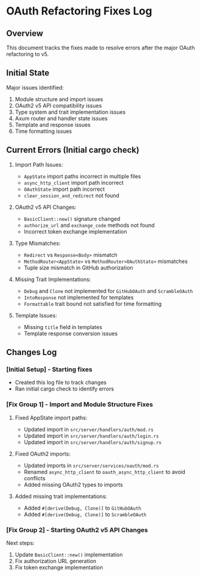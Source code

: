 # OAuth Refactoring Fixes Log

## Overview
This document tracks the fixes made to resolve errors after the major OAuth refactoring to v5.

## Initial State
Major issues identified:
1. Module structure and import issues
2. OAuth2 v5 API compatibility issues
3. Type system and trait implementation issues
4. Axum router and handler state issues
5. Template and response issues
6. Time formatting issues

## Current Errors (Initial cargo check)
1. Import Path Issues:
   - `AppState` import paths incorrect in multiple files
   - `async_http_client` import path incorrect
   - `OAuthState` import path incorrect
   - `clear_session_and_redirect` not found

2. OAuth2 v5 API Changes:
   - `BasicClient::new()` signature changed
   - `authorize_url` and `exchange_code` methods not found
   - Incorrect token exchange implementation

3. Type Mismatches:
   - `Redirect` vs `Response<Body>` mismatch
   - `MethodRouter<AppState>` vs `MethodRouter<OAuthState>` mismatches
   - Tuple size mismatch in GitHub authorization

4. Missing Trait Implementations:
   - `Debug` and `Clone` not implemented for `GitHubOAuth` and `ScrambleOAuth`
   - `IntoResponse` not implemented for templates
   - `Formattable` trait bound not satisfied for time formatting

5. Template Issues:
   - Missing `title` field in templates
   - Template response conversion issues

## Changes Log

### [Initial Setup] - Starting fixes
- Created this log file to track changes
- Ran initial cargo check to identify errors

### [Fix Group 1] - Import and Module Structure Fixes
1. Fixed AppState import paths:
   - Updated import in `src/server/handlers/auth/mod.rs`
   - Updated import in `src/server/handlers/auth/login.rs`
   - Updated import in `src/server/handlers/auth/signup.rs`

2. Fixed OAuth2 imports:
   - Updated imports in `src/server/services/oauth/mod.rs`
   - Renamed `async_http_client` to `oauth_async_http_client` to avoid conflicts
   - Added missing OAuth2 types to imports

3. Added missing trait implementations:
   - Added `#[derive(Debug, Clone)]` to `GitHubOAuth`
   - Added `#[derive(Debug, Clone)]` to `ScrambleOAuth`

### [Fix Group 2] - Starting OAuth2 v5 API Changes
Next steps:
1. Update `BasicClient::new()` implementation
2. Fix authorization URL generation
3. Fix token exchange implementation
